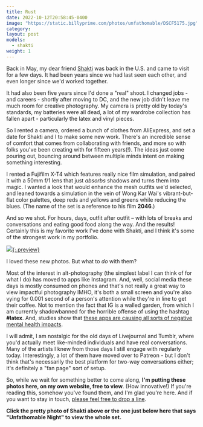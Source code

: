 ```yaml
---
title: Rust
date: 2022-10-12T20:58:45-0400
image: "https://static.billyprime.com/photos/unfathomable/DSCF5175.jpg"
category:
layout: post
models:
  - shakti
weight: 1
---
```


Back in May, my dear friend [Shakti](/models/shakti) was back in the U.S. and came to visit for a few days. It had been years since we had last seen each other, and even longer since we'd worked together.

It had also been five years since I'd done a "real" shoot. I changed jobs - and careers - shortly after moving to DC, and the new job didn't leave me much room for creative photography. My camera is pretty old by today's standards, my batteries were all dead, a lot of my wardrobe collection has fallen apart - particularly the latex and vinyl pieces.

So I rented a camera, ordered a bunch of clothes from AliExpress, and set a date for Shakti and I to make some new work. There's an incredible sense of comfort that comes from collaborating with friends, and more so with folks you've been creating with for fifteen years(!). The ideas just come pouring out, bouncing around between multiple minds intent on making something interesting.

I rented a Fujifilm X-T4 which features really nice film simulation, and paired it with a 50mm f/1 lens that just *absorbs* shadows and turns them into magic. I wanted a look that would enhance the mesh outfits we'd selected, and leaned towards a simulation in the vein of Wong Kar Wai's vibrant-but-flat color palettes, deep reds and yellows and greens while reducing the blues. (The name of the set is a reference to his film **2046**.)

And so we shot. For hours, days, outfit after outfit – with lots of breaks and conversations and eating good food along the way. And the results! Certainly this is my favorite work I've done with Shakti, and I think it's some of the strongest work in my portfolio.

[![](https://static.billyprime.com/photos/unfathomable/DSCF5109.jpg){:.preview}](/photos/unfathomable/)

I loved these new photos. But what to _do_ with them?

Most of the interest in alt-photography (the simplest label I can think of for what I do) has moved to apps like Instagram. And, well, social media these days is mostly consumed on phones and that's not really a great way to view impactful photography IMHO, it's both a small screen and you're also vying for 0.001 second of a person's attention while they're in line to get their coffee. Not to mention the fact that IG is a walled garden, from which I am currently shadowbanned for the horrible offense of using the hashtag **#latex**. And, studies show that [these apps are causing all sorts of negative mental health impacts](https://www.researchgate.net/publication/330164946_Social_Media_Use_and_Adolescent_Mental_Health_Findings_From_the_UK_Millennium_Cohort_Study).

I will admit, I am nostalgic for the old days of Livejournal and Tumblr, where you'd actually meet like-minded individuals and have real conversations. Many of the artists I knew from those days I still engage with regularly today. Interestingly, a lot of them have moved over to Patreon - but I don't think that's necessarily the best platform for two-way conversations either; it's definitely a "fan page" sort of setup.

So, while we wait for something better to come along, **I'm putting these photos here, on my own website, free to view**. (How innovative!) If you're reading this, somehow you've found them, and I'm glad you're here. And if you want to stay in touch, [please feel free to drop a line](mailto:billy.prime@billyprime.com).

**Click the pretty photo of Shakti above or the one just below here that says "Unfathomable Night" to view the whole set.**

